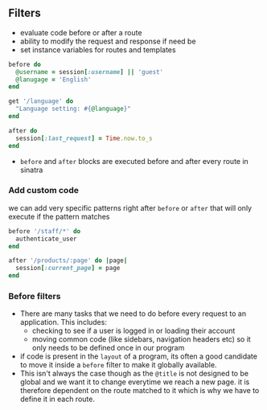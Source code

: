 ## Filters

- evaluate code before or after a route
- ability to modify the request and response if need be
- set instance variables for routes and templates

```ruby
before do
  @username = session[:username] || 'guest'
  @lanugage = 'English'
end

get '/language' do
  "Language setting: #{@language}"
end

after do 
  session[:last_request] = Time.now.to_s
end
```

- `before` and `after` blocks are executed before and after every route in sinatra

### Add custom code

we can add very specific patterns right after `before` or `after` that will only execute if the pattern matches

```ruby
before '/staff/*' do
  authenticate_user
end

after '/products/:page' do |page|
  session[:current_page] = page
end
```

### Before filters

- There are many tasks that we need to do before every request to an application. This includes:
  - checking to see if a user is logged in or loading their account
  - moving common code (like sidebars, navigation headers etc) so it only needs to be defined once in our program
- if code is present in the `layout` of a program, its often a good candidate to move it inside a `before` filter to make it globally available. 
- This isn't always the case though as the `@title` is not designed to be global and we want it to change everytime we reach a new page. it is therefore dependent on the route matched to it which is why we have to define it in each route.